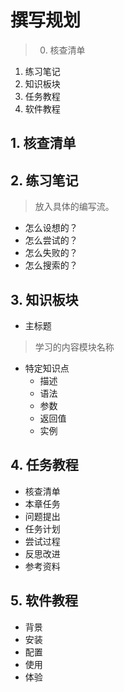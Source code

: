 # 撰写规划

> 0. 核查清单
1. 练习笔记
2. 知识板块
3. 任务教程
4. 软件教程

## 1. 核查清单


## 2. 练习笔记
> 放入具体的编写流。

* 怎么设想的？
* 怎么尝试的？
* 怎么失败的？
* 怎么搜索的？

## 3. 知识板块

- 主标题 
> 学习的内容模块名称

- 特定知识点
    - 描述
    - 语法
    - 参数
    - 返回值
    - 实例

## 4. 任务教程

- 核查清单
- 本章任务
- 问题提出
- 任务计划
- 尝试过程
- 反思改进
- 参考资料

## 5. 软件教程

* 背景
* 安装
* 配置
* 使用
* 体验







